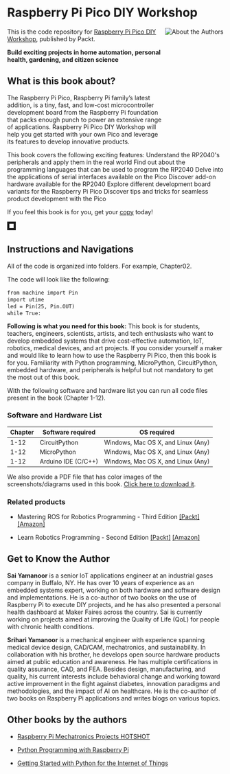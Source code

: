 # Raspberry Pi Pico DIY Workshop

<a href="https://www.packtpub.com/product/raspberry-pi-pico-diy-workshop/9781801814812?utm_source=github&utm_medium=repository&utm_campaign=9781801814812"><img src="https://static.packt-cdn.com/products/9781801814812/cover/smaller" alt="About the Authors" height="256px" align="right"></a>

This is the code repository for [Raspberry Pi Pico DIY Workshop](https://www.packtpub.com/product/raspberry-pi-pico-diy-workshop/9781801814812?utm_source=github&utm_medium=repository&utm_campaign=9781801814812), published by Packt.

**Build exciting projects in home automation, personal health, gardening, and citizen science**

## What is this book about?
The Raspberry Pi Pico, Raspberry Pi family’s latest addition, is a tiny, fast, and low-cost microcontroller development board from the Raspberry Pi foundation that packs enough punch to power an extensive range of applications. Raspberry Pi Pico DIY Workshop will help you get started with your own Pico and leverage its features to develop innovative products. 

This book covers the following exciting features:
Understand the RP2040's peripherals and apply them in the real world
Find out about the programming languages that can be used to program the RP2040
Delve into the applications of serial interfaces available on the Pico
Discover add-on hardware available for the RP2040
Explore different development board variants for the Raspberry Pi Pico
Discover tips and tricks for seamless product development with the Pico

If you feel this book is for you, get your [copy](https://www.amazon.com/dp/1801814813) today!

<a href="https://www.packtpub.com/?utm_source=github&utm_medium=banner&utm_campaign=GitHubBanner"><img src="https://raw.githubusercontent.com/PacktPublishing/GitHub/master/GitHub.png" 
alt="https://www.packtpub.com/" border="5" /></a>

## Instructions and Navigations
All of the code is organized into folders. For example, Chapter02.

The code will look like the following:
```
from machine import Pin
import utime
led = Pin(25, Pin.OUT)
while True:
```

**Following is what you need for this book:**
This book is for students, teachers, engineers, scientists, artists, and tech enthusiasts who want to develop embedded systems that drive cost-effective automation, IoT, robotics, medical devices, and art projects. If you consider yourself a maker and would like to learn how to use the Raspberry Pi Pico, then this book is for you. Familiarity with Python programming, MicroPython, CircuitPython, embedded hardware, and peripherals is helpful but not mandatory to get the most out of this book.

With the following software and hardware list you can run all code files present in the book (Chapter 1-12).
### Software and Hardware List
| Chapter | Software required | OS required |
| -------- | ------------------------------------ | ----------------------------------- |
| 1-12 | CircuitPython | Windows, Mac OS X, and Linux (Any) |
| 1-12 | MicroPython | Windows, Mac OS X, and Linux (Any) |
| 1-12 | Arduino IDE (C/C++) | Windows, Mac OS X, and Linux (Any) |

We also provide a PDF file that has color images of the screenshots/diagrams used in this book. [Click here to download it](https://static.packt-cdn.com/downloads/9781801814812_ColorImages.pdf).

### Related products
* Mastering ROS for Robotics Programming - Third Edition [[Packt]](https://www.packtpub.com/product/mastering-ros-for-robotics-programming-third-edition/9781801071024?utm_source=github&utm_medium=repository&utm_campaign=9781801071024) [[Amazon]](https://www.amazon.com/dp/1801071020)

* Learn Robotics Programming - Second Edition [[Packt]](https://www.packtpub.com/product/learn-robotics-programming-second-edition/9781839218804?utm_source=github&utm_medium=repository&utm_campaign=9781839218804) [[Amazon]](https://www.amazon.com/dp/1839218800)

## Get to Know the Author
**Sai Yamanoor**
is a senior IoT applications engineer at an industrial gases company in Buffalo, NY. He has over 10 years of experience as an embedded systems expert, working on both hardware and software design and implementations. He is a co-author of two books on the use of Raspberry Pi to execute DIY projects, and he has also presented a personal health dashboard at Maker Faires across the country. Sai is currently working on projects aimed at improving the Quality of Life (QoL) for people with chronic health conditions.

**Srihari Yamanoor**
is a mechanical engineer with experience spanning medical device design, CAD/CAM, mechatronics, and sustainability. In collaboration with his brother, he develops open source hardware products aimed at public education and awareness. He has multiple certifications in quality assurance, CAD, and FEA. Besides design, manufacturing, and quality, his current interests include behavioral change and working toward active improvement in the fight against diabetes, innovation paradigms and methodologies, and the impact of AI on healthcare. He is the co-author of two books on Raspberry Pi applications and writes blogs on various topics.

## Other books by the authors
* [Raspberry Pi Mechatronics Projects HOTSHOT](https://www.packtpub.com/product/raspberry-pi-mechatronics-projects-hotshot/9781849696227?utm_source=github&utm_medium=repository&utm_campaign=9781849696227)

* [Python Programming with Raspberry Pi](https://www.packtpub.com/product/python-programming-with-raspberry-pi/9781786467577?utm_source=github&utm_medium=repository&utm_campaign=9781786467577)

* [Getting Started with Python for the Internet of Things](https://www.packtpub.com/product/getting-started-with-python-for-the-internet-of-things/9781838555795?utm_source=github&utm_medium=repository&utm_campaign=9781838555795)
